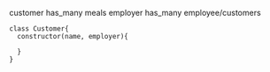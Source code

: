 customer has_many meals 
employer has_many employee/customers 

```
class Customer{
  constructor(name, employer){
    
  }
}

```